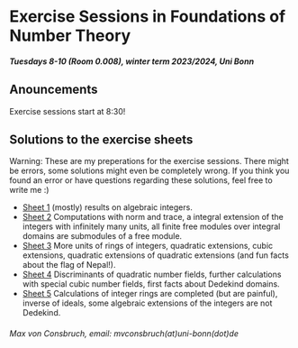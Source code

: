 # Exercise Sessions in Foundations of Number Theory
##### Tuesdays 8-10 (Room 0.008), winter term 2023/2024, Uni Bonn

## Anouncements
Exercise sessions start at 8:30!


## Solutions to the exercise sheets
Warning: These are my preperations for the exercise sessions. There might be errors, some solutions might even be completely wrong. If you think you found an error or have questions regarding these solutions, feel free to write me :)

* [Sheet 1](Sheet01/Sheet01.pdf) (mostly) results on algebraic integers.
* [Sheet 2](Sheet02/Sheet02.pdf) Computations with norm and trace, a integral extension of the integers with infinitely many units, all finite free modules over integral domains are submodules of a free module.
* [Sheet 3](Sheet03/Sheet03.pdf) More units of rings of integers, quadratic extensions, cubic extensions, quadratic extensions of quadratic extensions (and fun facts about the flag of Nepal!).
* [Sheet 4](Sheet04/Sheet04.pdf) Discriminants of quadratic number fields, further calculations with special cubic number fields, first facts about Dedekind domains.
* [Sheet 5](Sheet05/Sheet05.pdf) Calculations of integer rings are completed (but are painful), inverse of ideals, some algebraic extensions of the integers are not Dedekind.

###### Max von Consbruch, email: mvconsbruch(at)uni-bonn(dot)de
